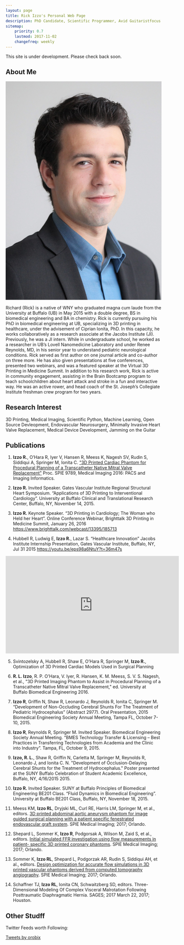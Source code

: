 ```yaml
---
layout: page
title: Rick Izzo's Personal Web Page
description: PhD Candidate, Scientific Programmer, Avid Guitaristfocus.
sitemap:
    priority: 0.7
    lastmod: 2017-11-02
    changefreq: weekly
---
```



This site is under development. Please check back soon. 

## About Me

<img class="image left" src="/images/Rick-Izzo_Portrait_01.jpg">

Richard (Rick) is a native of WNY who graduated magna cum laude from the University at Buffalo (UB) in May 2015 with a double degree, BS in biomedical engineering and BA in chemistry. Rick is currently pursuing his PhD in biomedical engineering at UB, specializing in 3D printing in healthcare, under the advisement of Ciprian Ionita, PhD. In this capacity, he works collaboratively as a research associate at the Jacobs Institute (JI). Previously, he was a JI intern. While in undergraduate school, he worked as a researcher in UB’s Lovell Nanomedicine Laboratory and under Renee Reynolds, MD, in his senior year to understand pediatric neurological conditions. Rick served as first author on one journal article and co-author on three more. He has also given presentations at five conferences, presented two webinars, and was a featured speaker at the Virtual 3D Printing in Medicine Summit. In addition to his research work, Rick is active in community engagement, assisting in the Brain Bootcamp program to teach schoolchildren about heart attack and stroke in a fun and interactive way. He was an active rower, and head coach of the St. Joseph’s Collegiate Institute freshman crew program for two years.

## Research Interest

3D Printing, Medical Imaging, Scientific Python, Machine Learning, Open Source Devleopment, Endovascular Neurosurgery, Minimally Invasive Heart Valve Replacement, Medical Device Development, Jamming on the Guitar

## Publications

1) <b>Izzo R.</b>, O’Hara R, Iyer V, Hansen R, Meess K, Nagesh SV, Rudin S, Siddiqui A, Springer M,  Ionita C. ["3D Printed Cardiac Phantom for Procedural Planning of a Transcatheter Native Mitral Valve Replacement"](/publications/3D-printed-cardiac-phantom-for-procedural-planning.pdf) Proc. SPIE 9789, Medical Imaging 2016: PACS and Imaging Informatics.

2) <b>Izzo R.</b> Invited Speaker. Gates Vascular Institute Regional Structural Heart Symposium. “Applications of 3D Printing to Interventional Cardiology”. University at Buffalo Clinical and Translational Research Center, Buffalo, NY, November 14, 2015.

3) <b>Izzo R.</b> Keynote Speaker. “3D Printing in Cardiology; The Woman who Held her Heart”. Online Conference Webinar, Brighttalk 3D Printing in Medicine Summit, January 26, 2016 https://www.brighttalk.com/webcast/13395/185713

4) Hubbell R, Ludwig E, <b>Izzo R.</b>, Lazar S. “Healthcare Innovation” Jacobs Institute Internship Presentation, Gates Vascular Institute, Buffalo, NY, Jul 31 2015 
https://youtu.be/eps98a6NtuY?t=36m47s

<iframe width="560" height="315" src="https://www.youtube.com/embed/eps98a6NtuY?start=2207" frameborder="0" allow="autoplay; encrypted-media" allowfullscreen></iframe>

5) Svintozelsky A, Hubbell R, Shaw E, O’Hara R, Springer M, <b>Izzo R.</b>, Optimization of 3D Printed Cardiac Models Used in Surgical Planning

6) <b>R. L. Izzo</b>, R. P. O'Hara, V. Iyer, R. Hansen, K. M. Meess, S. V. S. Nagesh, et al., "3D Printed Imaging Phantom to Assist in Procedural Planning of a Transcatheter Native Mitral Valve Replacement," ed. University at Buffalo Biomedical Engineering 2016.

7) <b>Izzo R</b>, Griffin N, Shaw R, Leonardo J, Reynolds R, Ionita C, Springer M. “Development of Non-Occluding Cerebral Shunts For The Treatment of Pediatric Hydrocephalus” (Abstract 2977). Oral Presentation, 2015 Biomedical Engineering Society Annual Meeting, Tampa FL, October 7-10, 2015. 

8) <b>Izzo R</b>, Reynolds R, Springer M. Invited Speaker. Biomedical Engineering Society Annual Meeting. “BMES Technology Transfer & Licensing – Best Practices in Transferring Technologies from Academia and the Clinic into Industry”. Tampa, FL, October 9, 2015. 

9) <b>Izzo, R. L.</b>, Shaw R, Griffin N, Carletta M, Springer M, Reynolds R, Leonardo J, and Ionita C. N. "Development of Occlusion-Delaying Cerebral Shunts for the Treatment of Hydrocephalus." Poster presented at the SUNY Buffalo Celebration of Student Academic Excellence, Buffalo, NY, 4/16/2015 2015.

10) <b>Izzo R.</b> Invited Speaker. SUNY at Buffalo Principles of Biomedical Engineering BE201 Class. “Fluid Dynamics in Biomedical Engineering”. University at Buffalo BE201 Class, Buffalo, NY, November 18, 2015.

11) Meess KM, <b>Izzo RL</b>, Dryjski ML, Curl RE, Harris LM, Springer M, et al., editors. [3D printed abdominal aortic aneurysm phantom for image guided surgical planning with a patient specific fenestrated endovascular graft system](/publications/3D-printed-abdominal-aortic-aneurysm-phantom.pdf). SPIE Medical Imaging; 2017; Orlando.

12) Shepard L, Sommer K, <b>Izzo R</b>, Podgorsak A, Wilson M, Zaid S, et al., editors. [Initial simulated FFR investigation using flow measurements in patient- specific 3D printed coronary phantoms](/publications/Initial-simulated-FFR-investigation-using-flow-measurements.pdf). SPIE Medical Imaging; 2017; Orlando.

13) Sommer K, <b>Izzo RL</b>, Shepard L, Podgorzak AR, Rudin S, Siddiqui AH, et al., editors. [Design optimization for accurate flow simulations in 3D printed vascular phantoms derived from computed tomography angiography](/publications/Design-optimization-for-accurate-flow-simulations-in-3D-printed-vascular.pdf). SPIE Medical Imaging; 2017; Orlando.

14) Schaffner TJ, <b>Izzo RL</b>, Ionita CN, Schwaitzberg SD, editors. Three-Dimensional Modeling Of Complex Visceral Malrotation Following Posttraumatic Diaphragmatic Hernia. SAGES; 2017 March 22, 2017; Houston.


## Other Studff

Twitter Feeds worth Following:


<a class="twitter-timeline" data-height="600" href="https://twitter.com/orobix?ref_src=twsrc%5Etfw">Tweets by orobix</a> <script async src="https://platform.twitter.com/widgets.js" charset="utf-8"></script>



